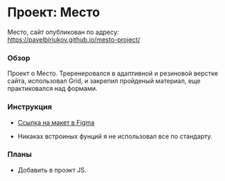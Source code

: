 # Проект: Место
Место, сайт опубликован по адресу: https://pavelbiriukov.github.io/mesto-project/

### Обзор
Проект о Место.
Треренеровался в адаптивной и резиновой верстке сайта, использовал Grid, и закрепил пройденый материал, еще практиковался над формами.

### Инструкция 
* [Ссылка на макет в Figma](https://www.figma.com/file/2cn9N9jSkmxD84oJik7xL7/JavaScript.-Sprint-4?node-id=0%3A1)

* Никаках встроиных фунций я не использовал все по стандарту.

### Планы 
* Добавить в проэкт JS.
